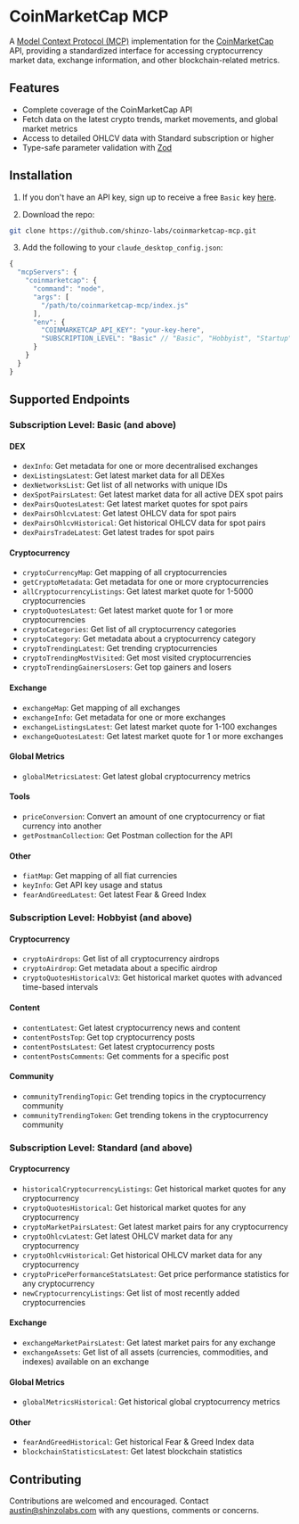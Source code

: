 # CoinMarketCap MCP

A [Model Context Protocol (MCP)](https://modelcontextprotocol.io/introduction) implementation for the [CoinMarketCap](https://coinmarketcap.com/) API, providing a standardized interface for accessing cryptocurrency market data, exchange information, and other blockchain-related metrics.

## Features

- Complete coverage of the CoinMarketCap API
- Fetch data on the latest crypto trends, market movements, and global market metrics
- Access to detailed OHLCV data with Standard subscription or higher
- Type-safe parameter validation with [Zod](https://zod.dev/)

## Installation

1. If you don't have an API key, sign up to receive a free `Basic` key [here](https://pro.coinmarketcap.com/signup/?plan=0).

2. Download the repo:
```bash
git clone https://github.com/shinzo-labs/coinmarketcap-mcp.git
```

3. Add the following to your `claude_desktop_config.json`:
```javascript
{
  "mcpServers": {
    "coinmarketcap": {
      "command": "node",
      "args": [
        "/path/to/coinmarketcap-mcp/index.js"
      ],
      "env": {
        "COINMARKETCAP_API_KEY": "your-key-here",
        "SUBSCRIPTION_LEVEL": "Basic" // "Basic", "Hobbyist", "Startup", "Standard", "Professional", or "Enterprise"
      }
    }
  }
}
```

## Supported Endpoints

### Subscription Level: Basic (and above)

#### DEX
- `dexInfo`: Get metadata for one or more decentralised exchanges
- `dexListingsLatest`: Get latest market data for all DEXes
- `dexNetworksList`: Get list of all networks with unique IDs
- `dexSpotPairsLatest`: Get latest market data for all active DEX spot pairs
- `dexPairsQuotesLatest`: Get latest market quotes for spot pairs
- `dexPairsOhlcvLatest`: Get latest OHLCV data for spot pairs
- `dexPairsOhlcvHistorical`: Get historical OHLCV data for spot pairs
- `dexPairsTradeLatest`: Get latest trades for spot pairs

#### Cryptocurrency
- `cryptoCurrencyMap`: Get mapping of all cryptocurrencies
- `getCryptoMetadata`: Get metadata for one or more cryptocurrencies
- `allCryptocurrencyListings`: Get latest market quote for 1-5000 cryptocurrencies
- `cryptoQuotesLatest`: Get latest market quote for 1 or more cryptocurrencies
- `cryptoCategories`: Get list of all cryptocurrency categories
- `cryptoCategory`: Get metadata about a cryptocurrency category
- `cryptoTrendingLatest`: Get trending cryptocurrencies
- `cryptoTrendingMostVisited`: Get most visited cryptocurrencies
- `cryptoTrendingGainersLosers`: Get top gainers and losers

#### Exchange
- `exchangeMap`: Get mapping of all exchanges
- `exchangeInfo`: Get metadata for one or more exchanges
- `exchangeListingsLatest`: Get latest market quote for 1-100 exchanges
- `exchangeQuotesLatest`: Get latest market quote for 1 or more exchanges

#### Global Metrics
- `globalMetricsLatest`: Get latest global cryptocurrency metrics

#### Tools
- `priceConversion`: Convert an amount of one cryptocurrency or fiat currency into another
- `getPostmanCollection`: Get Postman collection for the API

#### Other
- `fiatMap`: Get mapping of all fiat currencies
- `keyInfo`: Get API key usage and status
- `fearAndGreedLatest`: Get latest Fear & Greed Index

### Subscription Level: Hobbyist (and above)

#### Cryptocurrency
- `cryptoAirdrops`: Get list of all cryptocurrency airdrops
- `cryptoAirdrop`: Get metadata about a specific airdrop
- `cryptoQuotesHistoricalV3`: Get historical market quotes with advanced time-based intervals

#### Content
- `contentLatest`: Get latest cryptocurrency news and content
- `contentPostsTop`: Get top cryptocurrency posts
- `contentPostsLatest`: Get latest cryptocurrency posts
- `contentPostsComments`: Get comments for a specific post

#### Community
- `communityTrendingTopic`: Get trending topics in the cryptocurrency community
- `communityTrendingToken`: Get trending tokens in the cryptocurrency community

### Subscription Level: Standard (and above)

#### Cryptocurrency
- `historicalCryptocurrencyListings`: Get historical market quotes for any cryptocurrency
- `cryptoQuotesHistorical`: Get historical market quotes for any cryptocurrency
- `cryptoMarketPairsLatest`: Get latest market pairs for any cryptocurrency
- `cryptoOhlcvLatest`: Get latest OHLCV market data for any cryptocurrency
- `cryptoOhlcvHistorical`: Get historical OHLCV market data for any cryptocurrency
- `cryptoPricePerformanceStatsLatest`: Get price performance statistics for any cryptocurrency
- `newCryptocurrencyListings`: Get list of most recently added cryptocurrencies

#### Exchange
- `exchangeMarketPairsLatest`: Get latest market pairs for any exchange
- `exchangeAssets`: Get list of all assets (currencies, commodities, and indexes) available on an exchange

#### Global Metrics
- `globalMetricsHistorical`: Get historical global cryptocurrency metrics

#### Other
- `fearAndGreedHistorical`: Get historical Fear & Greed Index data
- `blockchainStatisticsLatest`: Get latest blockchain statistics

## Contributing

Contributions are welcomed and encouraged. Contact austin@shinzolabs.com with any questions, comments or concerns.
